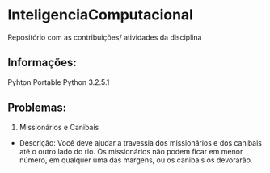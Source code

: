 # InteligenciaComputacional
Repositório com as contribuições/ atividades da disciplina

## Informações:
Pyhton
Portable Python 3.2.5.1

## Problemas:
1. Missionários e Canibais 
* Descrição: Você deve ajudar a travessia dos missionários e dos canibais até o outro lado do rio.
Os missionários não podem ficar em menor número, em qualquer uma das margens, ou os canibais os devorarão.
